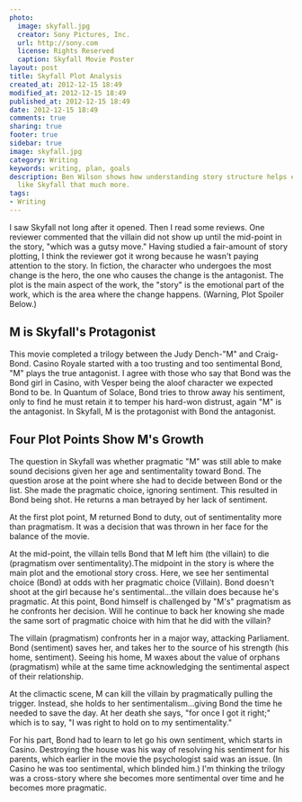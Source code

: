 ```yaml
---
photo:
  image: skyfall.jpg
  creator: Sony Pictures, Inc.
  url: http://sony.com
  license: Rights Reserved
  caption: Skyfall Movie Poster
layout: post
title: Skyfall Plot Analysis
created_at: 2012-12-15 18:49
modified_at: 2012-12-15 18:49
published_at: 2012-12-15 18:49
date: 2012-12-15 18:49
comments: true
sharing: true
footer: true
sidebar: true
image: skyfall.jpg
category: Writing
keywords: writing, plan, goals
description: Ben Wilson shows how understanding story structure helps enjoy a movie
  like Skyfall that much more.
tags:
- Writing
---
```

<!--Lead Paragraph-->
I saw Skyfall not long after it opened. Then I read some reviews. One reviewer commented that the villain did not show up until the mid-point in the story, "which was a gutsy move." Having studied a fair-amount of story plotting, I think the reviewer got it wrong because he wasn't paying attention to the story. In fiction, the character who undergoes the most change is the hero, the one who causes the change is the antagonist. The plot is the main aspect of the work, the "story" is the emotional part of the work, which is the area where the change happens. (Warning, Plot Spoiler Below.)

<!-- more -->

M is Skyfall's Protagonist
-----------------------

This movie completed a trilogy between the Judy Dench-"M" and Craig-Bond. Casino Royale started with a too trusting and too sentimental Bond, "M" plays the true antagonist. I agree with those who say that Bond was the Bond girl in Casino, with Vesper being the aloof character we expected Bond to be. In Quantum of Solace, Bond tries to throw away his sentiment, only to find he must retain it to temper his hard-won distrust, again "M" is the antagonist. In Skyfall, M is the protagonist with Bond the antagonist.

Four Plot Points Show M's Growth
-------------------------------

The question in Skyfall was whether pragmatic "M" was still able to make sound decisions given her age and sentimentality toward Bond. The question arose at the point where she had to decide between Bond or the list. She made the pragmatic choice, ignoring sentiment. This resulted in Bond being shot. He returns a man betrayed by her lack of sentiment.

At the first plot point, M returned Bond to duty, out of sentimentality more than pragmatism. It was a decision that was thrown in her face for the balance of the movie.

At the mid-point, the villain tells Bond that M left him (the villain) to die (pragmatism over sentimentality).The midpoint in the story is where the main plot and the emotional story cross. Here, we see her sentimental choice (Bond) at odds with her pragmatic choice (Villain). Bond doesn't shoot at the girl because he's sentimental...the villain does because he's pragmatic. At this point, Bond himself is challenged by "M's" pragmatism as he confronts her decision. Will he continue to back her knowing she made the same sort of pragmatic choice with him that he did with the villain?

The villain (pragmatism) confronts her in a major way, attacking Parliament. Bond (sentiment) saves her, and takes her to the source of his strength (his home, sentiment). Seeing his home, M waxes about the value of orphans (pragmatism) while at the same time acknowledging the sentimental aspect of their relationship.

At the climactic scene, M can kill the villain by pragmatically pulling the trigger. Instead, she holds to her sentimentalism...giving Bond the time he needed to save the day. At her death she says, "for once I got it right;" which is to say, "I was right to hold on to my sentimentality."

For his part, Bond had to learn to let go his own sentiment, which starts in Casino. Destroying the house was his way of resolving his sentiment for his parents, which earlier in the movie the psychologist said was an issue. (In Casino he was too sentimental, which blinded him.) I'm thinking the trilogy was a cross-story where she becomes more sentimental over time and he becomes more pragmatic.

